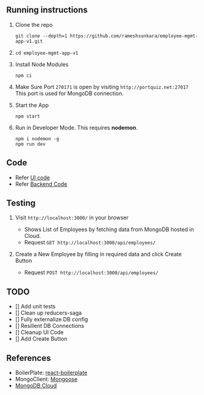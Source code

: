 ## Running instructions

1. Clone the repo
      ```text
      git clone --depth=1 https://github.com/rameshsunkara/employee-mgmt-app-v1.git
      ```

1. `cd employee-mgmt-app-v1`

1. Install Node Modules

    ```text
    npm ci
    ```

1. Make Sure Port `270171` is open by visiting `http://portquiz.net:27017`
   This port is used for MongoDB connection.
   
1. Start the App
      ```text
      npm start
      ```

1. Run in Developer Mode. This requires **nodemon**.

    ```text
    npm i nodemon -g
    npm run dev
    ```

## Code
- Refer [UI code](./app)
- Refer [Backend Code](./backend)

## Testing

1. Visit `http://localhost:3000/` in your browser
    - Shows List of Employees by fetching data from MongoDB hosted in Cloud.
    - Request `GET http://localhost:3000/api/employees/`
     
1. Create a New Employee by filling in required data and click Create Button
   - Request `POST http://localhost:3000/api/employees/`

## TODO

- [] Add unit tests
- [] Clean up reducers-saga
- [] Fully externalize DB config
- [] Resilient DB Connections
- [] Cleanup UI Code
- [] Add Create Button

## References

- BoilerPlate: [react-boilerplate](https://github.com/react-boilerplate/react-boilerplate)
- MongoClient: [Mongoose](https://mongoosejs.com/)
- [MongoDB Cloud](https://cloud.mongodb.com)



